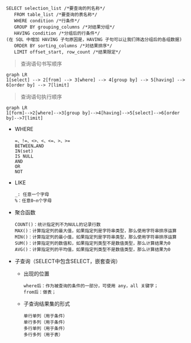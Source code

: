 ```mysql
SELECT selection_list /*要查询的列名称*/
​	FROM table_list /*要查询的表名称*/
​	WHERE condition /*行条件*/
​	GROUP BY grouping_columns /*对结果分组*/
​	HAVING condition /*分组后的行条件*/
(在 SQL 中增加 HAVING 子句原因是，HAVING 子句可以让我们筛选分组后的各组数据)
​	ORDER BY sorting_columns /*对结果排序*/
​	LIMIT offset_start, row_count /*结果限定*/
```

>查询语句书写顺序

```mermaid
graph LR
1[select] --> 2[from] --> 3[where] --> 4[group by] --> 5[having] --> 6[order by] --> 7[limit]
```

>查询语句执行顺序

```mermaid
graph LR
1[form]-->2[where]-->3[group by]-->4[having]-->5[select]-->6[order by]-->7[limit]
```

- WHERE

  ```mysql
  =、!=、<>、<、<=、>、>=
  BETWEEN…AND
  IN(set)
  IS NULL  
  AND
  OR
  NOT
  ```

- LIKE

  ```mysql
  _: 任意一个字母
  %：任意0~n个字母
  ```

- 聚合函数

  ```
  COUNT()：统计指定列不为NULL的记录行数
  MAX()：计算指定列的最大值，如果指定列是字符串类型，那么使用字符串排序运算
  MIN()：计算指定列的最小值，如果指定列是字符串类型，那么使用字符串排序运算
  SUM()：计算指定列的数值和，如果指定列类型不是数值类型，那么计算结果为0
  AVG()：计算指定列的平均值，如果指定列类型不是数值类型，那么计算结果为0
  ```


- 子查询（SELECT中包含SELECT，嵌套查询）

  - 出现的位置

    ```
    where后：作为被查询的条件的一部分，可使用 any，all 关键字；
    from后：做表；
    ```

  - 子查询结果集的形式

    ```
    单行单列（用于条件）
    单行多列（用于条件）
    多行单列（用于条件）
    多行多列（用于表）
    ```


